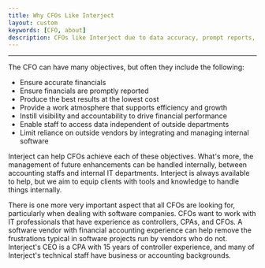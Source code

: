 ```yaml
---
title: Why CFOs Like Interject
layout: custom
keywords: [CFO, about]
description: CFOs like Interject due to data accuracy, prompt reports, visibility among other beneficial reasons.
---
```

* * *

The CFO can have many objectives, but often they include the following:

 * Ensure accurate financials
 * Ensure financials are promptly reported
 * Produce the best results at the lowest cost
 * Provide a work atmosphere that supports efficiency and growth
 * Instill visibility and accountability to drive financial performance
 * Enable staff to access data independent of outside departments
 * Limit reliance on outside vendors by integrating and managing internal software

Interject can help CFOs achieve each of these objectives. What's more, the management of future enhancements can be handled internally, between accounting staffs and internal IT departments. Interject is always available to help, but we aim to equip clients with tools and knowledge to handle things internally.

There is one more very important aspect that all CFOs are looking for, particularly when dealing with software companies. CFOs want to work with IT professionals that have experience as controllers, CPAs, and CFOs. A software vendor with financial accounting experience can help remove the frustrations typical in software projects run by vendors who do not. Interject's CEO is a CPA with 15 years of controller experience, and many of Interject's technical staff have business or accounting backgrounds.

